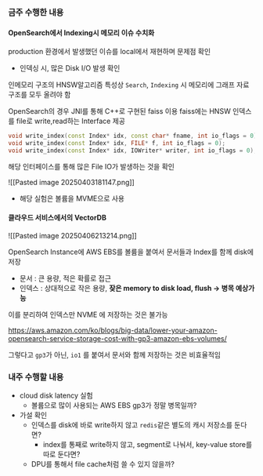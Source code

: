
### 금주 수행한 내용

#### OpenSearch에서 Indexing시 메모리 이슈 수치화
production 환경에서 발생했던 이슈를 local에서 재현하며 문제점 확인

- 인덱싱 시, 많은 Disk I/O 발생 확인

인메모리 구조의 HNSW알고리즘 특성상 `Search`, `Indexing` 시 메모리에 그래프 자료구조를 모두 올려야 함

OpenSearch의 경우 JNI를 통해 C++로 구현된 faiss 이용 
faiss에는 HNSW 인덱스를 file로 write,read하는 Interface 제공

```cpp
void write_index(const Index* idx, const char* fname, int io_flags = 0);
void write_index(const Index* idx, FILE* f, int io_flags = 0);
void write_index(const Index* idx, IOWriter* writer, int io_flags = 0);
```

해당 인터페이스를 통해 많은 File IO가 발생하는 것을 확인

![[Pasted image 20250403181147.png]]
- 해당 실험은 볼륨을 MVME으로 사용


#### 클라우드 서비스에서의 VectorDB
![[Pasted image 20250406213214.png]]

OpenSearch Instance에 AWS EBS를 볼륨을 붙여서 문서들과 Index를 함께 disk에 저장

- 문서 : 큰 용량, 적은 확률로 접근
- 인덱스 : 상대적으로 작은 용량, **잦은 memory to disk load, flush -> 병목 예상가능**

이를 분리하여 인덱스만 NVME 에 저장하는 것은 불가능

https://aws.amazon.com/ko/blogs/big-data/lower-your-amazon-opensearch-service-storage-cost-with-gp3-amazon-ebs-volumes/

그렇다고 `gp3`가 아닌, `io1` 를 붙여서 문서와 함께 저장하는 것은 비효율적임


### 내주 수행할 내용
- cloud disk latency 실험
	- 볼륨으로 많이 사용되는 AWS EBS gp3가 정말 병목일까?
- 가설 확인
	- 인덱스를 disk에 바로 write하지 않고 `redis`같은 별도의 캐시 저장소를 둔다면?
		- index를 통째로 write하지 않고, segment로 나눠서, key-value store를 따로 둔다면?
	- DPU를 통해서 file cache처럼 쓸 수 있지 않을까?